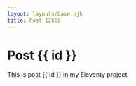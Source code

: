 ```yaml
---
layout: layouts/base.njk
title: Post 12666
---
```


# Post {{ id }}

This is post {{ id }} in my Eleventy project.

